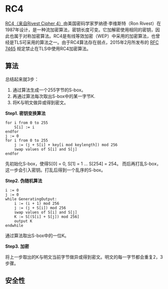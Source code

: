 # RC4

[RC4（来自Rivest Cipher 4）](https://en.wikipedia.org/wiki/RC4)由美国密码学家罗纳德·李维斯特（Ron Rivest）在1987年设计，是一种流加密算法，密钥长度可变。它加解密使用相同的密钥，因此也属于对称加密算法。RC4是有线等效加密（WEP）中采用的加密算法，也曾经是TLS可采用的算法之一。由于RC4算法存在弱点，2015年2月所发布的 [RFC 7465](https://tools.ietf.org/html/rfc7465) 规定禁止在TLS中使用RC4加密算法。

## 算法
总结起来就3步：
1. 通过算法生成一个255字节的S-box。
2. 再通过算法每次取出S-box中的某一字节K.
3. 将K与明文做异或得到密文。

**Step1. 密钥变换算法**

```
for i from 0 to 255
    S[i] := i
endfor
j := 0
for i from 0 to 255
    j := (j + S[i] + key[i mod keylength]) mod 256
    swap values of S[i] and S[j]
endfor
```
先初始化S-box，使得S[0] = 0, S[1] = 1 ... S[254] = 254。
而后再打乱S-box，这一步会引入密钥。打乱后得到一个乱序的S-box。

**Step2. 伪随机算法** 

```
i := 0
j := 0
while GeneratingOutput:
    i := (i + 1) mod 256
    j := (j + S[i]) mod 256
    swap values of S[i] and S[j]
    K := S[(S[i] + S[j]) mod 256]
    output K
endwhile
```
通过算法取出S-box中的一位K。

**Step3. 加密**

将上一步取出的K与明文当前字节做异或得到密文。明文的每一字节都会重复2，3步骤。

## 安全性
